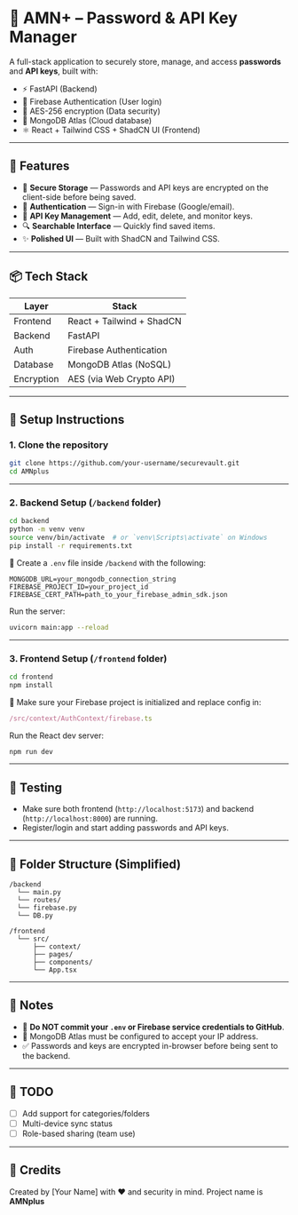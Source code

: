 # 🔐 AMN+ – Password & API Key Manager

A full-stack application to securely store, manage, and access **passwords** and **API keys**, built with:

- ⚡️ FastAPI (Backend)
- 🔐 Firebase Authentication (User login)
- 🧠 AES-256 encryption (Data security)
- 🧬 MongoDB Atlas (Cloud database)
- ⚛️ React + Tailwind CSS + ShadCN UI (Frontend)

---

## 🚀 Features

- 🔐 **Secure Storage** — Passwords and API keys are encrypted on the client-side before being saved.
- 🪪 **Authentication** — Sign-in with Firebase (Google/email).
- 🧩 **API Key Management** — Add, edit, delete, and monitor keys.
- 🔍 **Searchable Interface** — Quickly find saved items.
- ✨ **Polished UI** — Built with ShadCN and Tailwind CSS.

---

## 📦 Tech Stack

| Layer       | Stack                     |
|-------------|---------------------------|
| Frontend    | React + Tailwind + ShadCN |
| Backend     | FastAPI                   |
| Auth        | Firebase Authentication   |
| Database    | MongoDB Atlas (NoSQL)     |
| Encryption  | AES (via Web Crypto API)  |

---

## 🔧 Setup Instructions

### 1. Clone the repository

```bash
git clone https://github.com/your-username/securevault.git
cd AMNplus
```

---

### 2. Backend Setup (`/backend` folder)

```bash
cd backend
python -m venv venv
source venv/bin/activate  # or `venv\Scripts\activate` on Windows
pip install -r requirements.txt
```

📌 Create a `.env` file inside `/backend` with the following:

```env
MONGODB_URL=your_mongodb_connection_string
FIREBASE_PROJECT_ID=your_project_id
FIREBASE_CERT_PATH=path_to_your_firebase_admin_sdk.json
```

Run the server:

```bash
uvicorn main:app --reload
```

---

### 3. Frontend Setup (`/frontend` folder)

```bash
cd frontend
npm install
```

📌 Make sure your Firebase project is initialized and replace config in:

```ts
/src/context/AuthContext/firebase.ts
```

Run the React dev server:

```bash
npm run dev
```

---

## 🧪 Testing

- Make sure both frontend (`http://localhost:5173`) and backend (`http://localhost:8000`) are running.
- Register/login and start adding passwords and API keys.

---

## 📁 Folder Structure (Simplified)

```
/backend
  └── main.py
  └── routes/
  └── firebase.py
  └── DB.py

/frontend
  └── src/
      ├── context/
      ├── pages/
      ├── components/
      └── App.tsx
```

---

## 📝 Notes

- 🔐 **Do NOT commit your `.env` or Firebase service credentials to GitHub**.
- 💾 MongoDB Atlas must be configured to accept your IP address.
- ✅ Passwords and keys are encrypted in-browser before being sent to the backend.

---

## 📌 TODO

- [ ] Add support for categories/folders
- [ ] Multi-device sync status
- [ ] Role-based sharing (team use)

---

## 💙 Credits

Created by [Your Name] with ❤️ and security in mind. Project name is **AMNplus**
